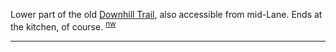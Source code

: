 
Lower part of the old [Downhill Trail](Downhill-Trail), also accessible from mid-Lane. Ends at the kitchen, of course. <sup>[nw][]</sup>

---

[nw]: Names-Walt "Meany Names by Walter Little, 1984"
